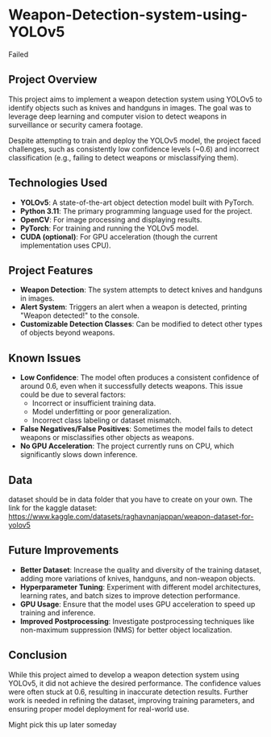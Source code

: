 # Weapon-Detection-system-using-YOLOv5
Failed

## **Project Overview**

This project aims to implement a weapon detection system using YOLOv5 to identify objects such as knives and handguns in images. The goal was to leverage deep learning and computer vision to detect weapons in surveillance or security camera footage.

Despite attempting to train and deploy the YOLOv5 model, the project faced challenges, such as consistently low confidence levels (~0.6) and incorrect classification (e.g., failing to detect weapons or misclassifying them).

## **Technologies Used**

- **YOLOv5**: A state-of-the-art object detection model built with PyTorch.
- **Python 3.11**: The primary programming language used for the project.
- **OpenCV**: For image processing and displaying results.
- **PyTorch**: For training and running the YOLOv5 model.
- **CUDA (optional)**: For GPU acceleration (though the current implementation uses CPU).

## **Project Features**

- **Weapon Detection**: The system attempts to detect knives and handguns in images.
- **Alert System**: Triggers an alert when a weapon is detected, printing "Weapon detected!" to the console.
- **Customizable Detection Classes**: Can be modified to detect other types of objects beyond weapons.

## **Known Issues**

- **Low Confidence**: The model often produces a consistent confidence of around 0.6, even when it successfully detects weapons. This issue could be due to several factors:
  - Incorrect or insufficient training data.
  - Model underfitting or poor generalization.
  - Incorrect class labeling or dataset mismatch.
- **False Negatives/False Positives**: Sometimes the model fails to detect weapons or misclassifies other objects as weapons.
- **No GPU Acceleration**: The project currently runs on CPU, which significantly slows down inference.

## **Data**
dataset should be in data folder that you have to create on your own. The link for the kaggle dataset: https://www.kaggle.com/datasets/raghavnanjappan/weapon-dataset-for-yolov5
## **Future Improvements**

- **Better Dataset**: Increase the quality and diversity of the training dataset, adding more variations of knives, handguns, and non-weapon objects.
- **Hyperparameter Tuning**: Experiment with different model architectures, learning rates, and batch sizes to improve detection performance.
- **GPU Usage**: Ensure that the model uses GPU acceleration to speed up training and inference.
- **Improved Postprocessing**: Investigate postprocessing techniques like non-maximum suppression (NMS) for better object localization.

## **Conclusion**

While this project aimed to develop a weapon detection system using YOLOv5, it did not achieve the desired performance. The confidence values were often stuck at 0.6, resulting in inaccurate detection results. Further work is needed in refining the dataset, improving training parameters, and ensuring proper model deployment for real-world use.

Might pick this up later someday
